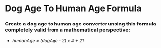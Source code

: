 # Dog Age To Human Age Formula

### Create a dog age to human age converter unsing this formula completely valid from a mathematical perspective:

- *humanAge = (dogAge - 2) x 4 + 21*
 
